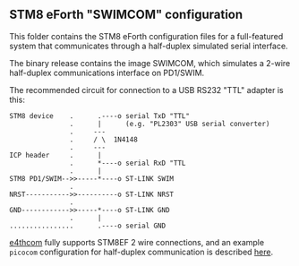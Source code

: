 ## STM8 eForth "SWIMCOM" configuration

This folder contains the STM8 eForth configuration files for a full-featured system that communicates through a half-duplex simulated serial interface.

The binary release contains the image SWIMCOM, which simulates a 2-wire half-duplex communications interface on PD1/SWIM.

The recommended circuit for connection to a USB RS232 "TTL" adapter is this:

```
STM8 device    .      .----o serial TxD "TTL"
               .      |      (e.g. "PL2303" USB serial converter)
               .     ---
               .     / \  1N4148
               .     ---
ICP header     .      |
               .      *----o serial RxD "TTL
               .      |
STM8 PD1/SWIM-->>-----*----o ST-LINK SWIM
               .
NRST----------->>----------o ST-LINK NRST
               .
GND------------>>-----*----o ST-LINK GND
               .      |
................      .----o serial GND
```

[e4thcom](https://github.com/TG9541/stm8ef/wiki/STM8S-eForth-Programming#using-e4thcom) fully supports STM8EF 2 wire connections, and an example `picocom` configuration for half-duplex communication is described [here](https://github.com/TG9541/stm8ef/wiki/STM8S-eForth-Programming#using-file--hand).



